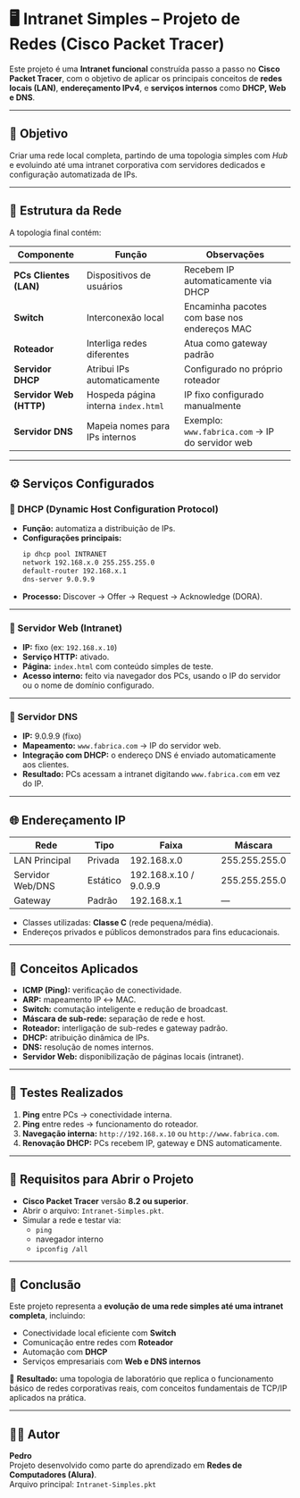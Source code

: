 # 🖥️ Intranet Simples – Projeto de Redes (Cisco Packet Tracer)

Este projeto é uma **Intranet funcional** construída passo a passo no **Cisco Packet Tracer**, com o objetivo de aplicar os principais conceitos de **redes locais (LAN)**, **endereçamento IPv4**, e **serviços internos** como **DHCP, Web e DNS**.

---

## 📘 Objetivo

Criar uma rede local completa, partindo de uma topologia simples com *Hub* e evoluindo até uma intranet corporativa com servidores dedicados e configuração automatizada de IPs.

---

## 🧩 Estrutura da Rede

A topologia final contém:

| Componente | Função | Observações |
|-------------|--------|-------------|
| **PCs Clientes (LAN)** | Dispositivos de usuários | Recebem IP automaticamente via DHCP |
| **Switch** | Interconexão local | Encaminha pacotes com base nos endereços MAC |
| **Roteador** | Interliga redes diferentes | Atua como gateway padrão |
| **Servidor DHCP** | Atribui IPs automaticamente | Configurado no próprio roteador |
| **Servidor Web (HTTP)** | Hospeda página interna `index.html` | IP fixo configurado manualmente |
| **Servidor DNS** | Mapeia nomes para IPs internos | Exemplo: `www.fabrica.com` → IP do servidor web |

---

## ⚙️ Serviços Configurados

### 🔹 DHCP (Dynamic Host Configuration Protocol)
- **Função:** automatiza a distribuição de IPs.
- **Configurações principais:**
  ```bash
  ip dhcp pool INTRANET
  network 192.168.x.0 255.255.255.0
  default-router 192.168.x.1
  dns-server 9.0.9.9
  ```
- **Processo:** Discover → Offer → Request → Acknowledge (DORA).

---

### 🔹 Servidor Web (Intranet)
- **IP:** fixo (ex: `192.168.x.10`)
- **Serviço HTTP:** ativado.
- **Página:** `index.html` com conteúdo simples de teste.
- **Acesso interno:** feito via navegador dos PCs, usando o IP do servidor ou o nome de domínio configurado.

---

### 🔹 Servidor DNS
- **IP:** 9.0.9.9 (fixo)
- **Mapeamento:** `www.fabrica.com` → IP do servidor web.
- **Integração com DHCP:** o endereço DNS é enviado automaticamente aos clientes.
- **Resultado:** PCs acessam a intranet digitando `www.fabrica.com` em vez do IP.

---

## 🌐 Endereçamento IP

| Rede | Tipo | Faixa | Máscara |
|-------|------|--------|----------|
| LAN Principal | Privada | 192.168.x.0 | 255.255.255.0 |
| Servidor Web/DNS | Estático | 192.168.x.10 / 9.0.9.9 | 255.255.255.0 |
| Gateway | Padrão | 192.168.x.1 | — |

- Classes utilizadas: **Classe C** (rede pequena/média).
- Endereços privados e públicos demonstrados para fins educacionais.

---

## 🧠 Conceitos Aplicados

- **ICMP (Ping):** verificação de conectividade.
- **ARP:** mapeamento IP ↔ MAC.
- **Switch:** comutação inteligente e redução de broadcast.
- **Máscara de sub-rede:** separação de rede e host.
- **Roteador:** interligação de sub-redes e gateway padrão.
- **DHCP:** atribuição dinâmica de IPs.
- **DNS:** resolução de nomes internos.
- **Servidor Web:** disponibilização de páginas locais (intranet).

---

## 🚀 Testes Realizados

1. **Ping** entre PCs → conectividade interna.
2. **Ping** entre redes → funcionamento do roteador.
3. **Navegação interna:** `http://192.168.x.10` ou `http://www.fabrica.com`.
4. **Renovação DHCP:** PCs recebem IP, gateway e DNS automaticamente.

---

## 🧱 Requisitos para Abrir o Projeto

- **Cisco Packet Tracer** versão **8.2 ou superior**.
- Abrir o arquivo: `Intranet-Simples.pkt`.
- Simular a rede e testar via:
  - `ping`
  - navegador interno
  - `ipconfig /all`

---

## 🧾 Conclusão

Este projeto representa a **evolução de uma rede simples até uma intranet completa**, incluindo:

- Conectividade local eficiente com **Switch**  
- Comunicação entre redes com **Roteador**  
- Automação com **DHCP**  
- Serviços empresariais com **Web e DNS internos**  

🔹 **Resultado:** uma topologia de laboratório que replica o funcionamento básico de redes corporativas reais, com conceitos fundamentais de TCP/IP aplicados na prática.

---

## 👨‍💻 Autor
**Pedro**  
Projeto desenvolvido como parte do aprendizado em **Redes de Computadores (Alura)**.  
Arquivo principal: `Intranet-Simples.pkt`
